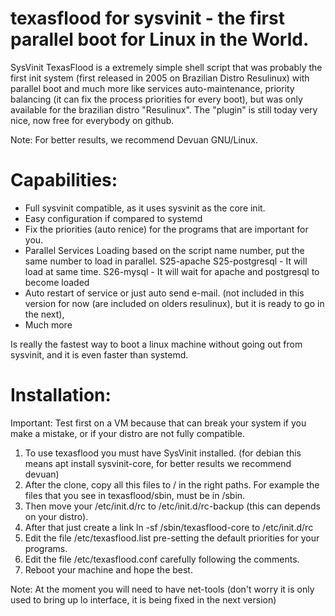 # texasflood for sysvinit - the first parallel boot for Linux in the World. 

SysVinit TexasFlood is a extremely simple shell script that was probably the first init system (first released in 2005 on Brazilian Distro Resulinux) with parallel boot and much more like services auto-maintenance, priority balancing (it can fix the process priorities for every boot), but was only available for the brazilian distro "Resulinux". The "plugin" is still today very nice, now free for everybody on github. 

Note: For better results, we recommend Devuan GNU/Linux. 

Capabilities:
=============

* Full sysvinit compatible, as it uses sysvinit as the core init. 
* Easy configuration if compared to systemd
* Fix the priorities (auto renice) for the programs that are important for you.
* Parallel Services Loading based on the script name number, put the same number to load in parallel.
   S25-apache S25-postgresql - It will load at same time. 
   S26-mysql - It will wait for apache and postgresql to become loaded 
* Auto restart of service  or just auto send e-mail.  (not included in this version for now (are included on olders resulinux), but it is ready to go in the next),  
* Much more

Is really the fastest way to boot a linux machine without going out from sysvinit, and it is even faster than systemd.

Installation:
=============

Important: Test first on a VM because that can break your system if you make a mistake, or if your distro are not fully compatible.

1. To use texasflood you must have SysVinit installed.  (for debian this means apt install sysvinit-core, for better results we recommend devuan) 
2. After the clone, copy all this files to / in the right paths. For example the files that you see in texasflood/sbin, must be in /sbin.
3. Then move your /etc/init.d/rc to /etc/init.d/rc-backup (this can depends on your distro). 
4. After that just create a link ln -sf /sbin/texasflood-core to /etc/init.d/rc
5. Edit the file /etc/texasflood.list pre-setting the default priorities for your programs. 
6. Edit the file /etc/texasflood.conf carefully following the comments. 
7. Reboot your machine and hope the best.

Note: At the moment you will need to have net-tools (don't worry it is only used to bring up lo interface, it is being fixed in the next version) 



